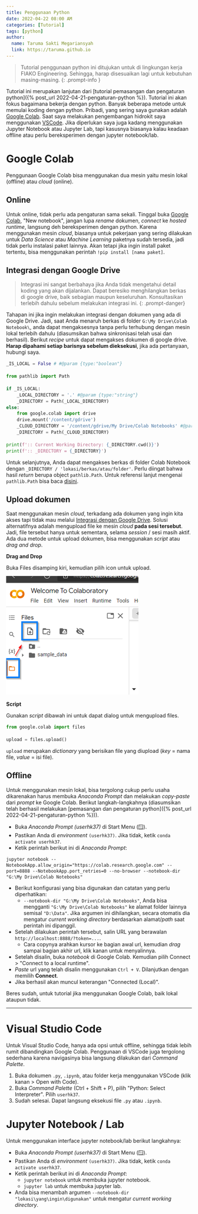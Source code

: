 ```yaml
---
title: Penggunaan Python
date: 2022-04-22 08:00 AM
categories: [Tutorial]
tags: [python]
author:
  name: Taruma Sakti Megariansyah
  link: https://taruma.github.io
---
```


> Tutorial penggunaan python ini ditujukan untuk di lingkungan kerja FIAKO Engineering. Sehingga, harap disesuaikan lagi untuk kebutuhan masing-masing. 
{: .prompt-info }

Tutorial ini merupakan lanjutan dari [tutorial pemasangan dan pengaturan python]({% post_url 2022-04-21-pengaturan-python %}). Tutorial ini akan fokus bagaimana bekerja dengan python. Banyak beberapa metode untuk memulai koding dengan python. Pribadi, yang sering saya gunakan adalah [Google Colab]. Saat saya melakukan pengembangan hidrokit saya menggunakan [VSCode](https://code.visualstudio.com/). Jika diperlukan saya juga kadang menggunakan Jupyter Notebook atau Jupyter Lab, tapi kasusnya biasanya kalau keadaan offline atau perlu bereksperimen dengan jupyter notebook/lab.

# Google Colab

Penggunaan Google Colab bisa menggunakan dua mesin yaitu mesin lokal (offline) atau _cloud_ (online).

## Online

Untuk online, tidak perlu ada pengaturan sama sekali. Tinggal buka [Google Colab], "New notebook", jangan lupa _rename_ dokumen, _connect_ ke _hosted runtime_, langsung deh bereksperimen dengan python. Karena menggunakan mesin _cloud_, biasanya untuk pekerjaan yang sering dilakukan untuk _Data Science_ atau _Machine Learning_ paketnya sudah tersedia, jadi tidak perlu instalasi paket lainnya. Akan tetapi jika ingin install paket tertentu, bisa menggunakan perintah `!pip install [nama paket]`.

## Integrasi dengan Google Drive

> Integrasi ini sangat berbahaya jika Anda tidak mengetahui detail koding yang akan dijalankan. Dapat beresiko menghilangkan berkas di google drive, baik sebagian maupun keseluruhan. Konsultasikan terlebih dahulu sebelum melakukan integrasi ini. 
{: .prompt-danger}

Tahapan ini jika ingin melakukan integrasi dengan dokumen yang ada di Google Drive. Jadi, saat Anda menaruh berkas di folder `G:\My Drive\Colab Notebook\`, anda dapat mengaksesnya tanpa perlu terhubung dengan mesin lokal terlebih dahulu (diasumsikan bahwa sinkronisasi telah usai dan berhasil). Berikut _recipe_ untuk dapat mengakses dokumen di google drive. **Harap dipahami setiap barisnya sebelum dieksekusi**, jika ada pertanyaan, hubungi saya.

```python
_IS_LOCAL = False # #@param {type:"boolean"}

from pathlib import Path

if _IS_LOCAL:
    _LOCAL_DIRECTORY = '.' #@param {type:"string"}
    _DIRECTORY = Path(_LOCAL_DIRECTORY)
else:
    from google.colab import drive
    drive.mount('/content/gdrive')
    _CLOUD_DIRECTORY = '/content/gdrive/My Drive/Colab Notebooks' #@param {type:"string"}
    _DIRECTORY = Path(_CLOUD_DIRECTORY)

print(f':: Current Working Directory: {_DIRECTORY.cwd()}')
print(f':: _DIRECTORY = {_DIRECTORY}')
```

Untuk selanjutnya, Anda dapat mengakses berkas di folder Colab Notebook dengan `_DIRECTORY / 'lokasi/berkas/atau/folder'`. Perlu diingat bahwa hasil _return_ berupa object `pathlib.Path`. Untuk referensi lanjut mengenai `pathlib.Path` bisa baca [disini](https://docs.python.org/3/library/pathlib.html).

## Upload dokumen

Saat menggunakan mesin _cloud_, terkadang ada dokumen yang ingin kita akses tapi tidak mau melalui [Integrasi dengan Google Drive](#integrasi-dengan-google-drive). Solusi alternatifnya adalah mengupload file ke mesin _cloud_ **pada sesi tersebut**. Jadi, file tersebut hanya untuk sementara, selama _session_ / sesi masih aktif. Ada dua metode untuk upload dokumen, bisa menggunakan _script_ atau _drag and drop_. 

**Drag and Drop**

Buka Files disamping kiri, kemudian pilih icon untuk upload.

![](/assets/img-post/20220422_pp_01.png)

**Script**

Gunakan _script_ dibawah ini untuk dapat dialog untuk mengupload files.

```python
from google.colab import files

upload = files.upload()
```

`upload` merupakan _dictionary_ yang berisikan file yang diupload (_key_ = nama file, _value_ = isi file). 

## Offline

Untuk menggunakan mesin lokal, bisa tergolong cukup perlu usaha dikarenakan harus membuka _Anaconda Prompt_ dan melakukan _copy-paste_ dari _prompt_ ke Google Colab. Berikut langkah-langkahnya (diasumsikan telah berhasil melakukan [pemasangan dan pengaturan python]({% post_url 2022-04-21-pengaturan-python %})).

- Buka _Anaconda Prompt (userhk37)_ di Start Menu (🪟).
- Pastikan Anda di _environment_ `(userhk37)`. Jika tidak, ketik `conda activate userhk37`.
- Ketik perintah berikut ini di _Anaconda Prompt_:

```batchfile
jupyter notebook --NotebookApp.allow_origin="https://colab.research.google.com" --port=8888 --NotebookApp.port_retries=0 --no-browser --notebook-dir "G:\My Drive\Colab Notebooks"
```

- Berikut konfigurasi yang bisa digunakan dan catatan yang perlu diperhatikan:
    - `--notebook-dir "G:\My Drive\Colab Notebooks"`, Anda bisa mengganti `"G:\My Drive\Colab Notebooks"` ke alamat folder lainnya semisal `"D:\Data"`. Jika argumen ini dihilangkan, secara otomatis dia mengatur _current working directory_ berdasarkan alamat/_path_ saat perintah ini dipanggil. 
- Setelah dilakukan perintah tersebut, salin URL yang berawalan `http://localhost:8888/?token=...`.
    - Cara copynya arahkan kursor ke bagian awal url, kemudian _drag_ sampai bagian akhir url, klik kanan untuk menyalinnya.
- Setelah disalin, buka _notebook_ di Google Colab. Kemudian pilih Connect > "Connect to a local runtime".
- _Paste_ url yang telah disalin menggunakan `Ctrl + V`. Dilanjutkan dengan memilih **Connect**.
- Jika berhasil akan muncul keterangan "Connected (Local)". 

Beres sudah, untuk tutorial jika menggunakan Google Colab, baik lokal ataupun tidak.

-----

# Visual Studio Code

Untuk Visual Studio Code, hanya ada opsi untuk offline, sehingga tidak lebih rumit dibandingkan Google Colab. Penggunaan di VSCode juga tergolong sederhana karena navigasinya bisa langsung dilakukan dari _Command Palette_.

1. Buka dokumen `.py`, `.ipynb`, atau folder kerja menggunakan VSCode (klik kanan > Open with Code).
2. Buka _Command Palette_ (Ctrl + Shift + P), pilih "Python: Select Interpreter". Pilih `userhk37`.
3. Sudah selesai. Dapat langsung eksekusi file `.py` atau `.ipynb`. 

# Jupyter Notebook / Lab

Untuk menggunakan interface jupyter notebook/lab berikut langkahnya:

- Buka _Anaconda Prompt (userhk37)_ di Start Menu (🪟).
- Pastikan Anda di _environment_ `(userhk37)`. Jika tidak, ketik `conda activate userhk37`.
- Ketik perintah berikut ini di _Anaconda Prompt_:
    - `jupyter notebook` untuk membuka jupyter notebook.
    - `jupyter lab` untuk membuka jupyter lab. 
- Anda bisa menambah argumen `--notebook-dir "lokasi\yang\ingin\digunakan"` untuk mengatur _current working directory_. 

<!-- LINK -->
[Google Colab]: https://colab.research.google.com